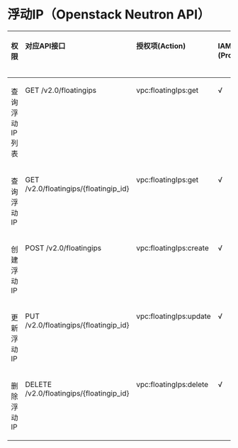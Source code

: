 # 浮动IP（Openstack Neutron API）<a name="eip_apipermission_0006"></a>

<a name="zh-cn_topic_0201534306_table620116613438"></a>
<table><thead align="left"><tr id="zh-cn_topic_0201534306_row122422612431"><th class="cellrowborder" valign="top" width="12.920000000000002%" id="mcps1.1.6.1.1"><p id="zh-cn_topic_0201534306_p6174435204812"><a name="zh-cn_topic_0201534306_p6174435204812"></a><a name="zh-cn_topic_0201534306_p6174435204812"></a>权限</p>
</th>
<th class="cellrowborder" valign="top" width="30.099999999999998%" id="mcps1.1.6.1.2"><p id="zh-cn_topic_0201534306_p8174113504816"><a name="zh-cn_topic_0201534306_p8174113504816"></a><a name="zh-cn_topic_0201534306_p8174113504816"></a>对应API接口</p>
</th>
<th class="cellrowborder" valign="top" width="25.22%" id="mcps1.1.6.1.3"><p id="zh-cn_topic_0201534306_p8701346133717"><a name="zh-cn_topic_0201534306_p8701346133717"></a><a name="zh-cn_topic_0201534306_p8701346133717"></a>授权项(Action)</p>
</th>
<th class="cellrowborder" valign="top" width="15.299999999999999%" id="mcps1.1.6.1.4"><p id="zh-cn_topic_0201534306_p5985736163016"><a name="zh-cn_topic_0201534306_p5985736163016"></a><a name="zh-cn_topic_0201534306_p5985736163016"></a>IAM项目(Project)</p>
</th>
<th class="cellrowborder" valign="top" width="16.46%" id="mcps1.1.6.1.5"><p id="zh-cn_topic_0201534306_p8985133619300"><a name="zh-cn_topic_0201534306_p8985133619300"></a><a name="zh-cn_topic_0201534306_p8985133619300"></a>企业项目(Enterprise Project)</p>
</th>
</tr>
</thead>
<tbody><tr id="zh-cn_topic_0201534306_row11242186124315"><td class="cellrowborder" valign="top" width="12.920000000000002%" headers="mcps1.1.6.1.1 "><p id="zh-cn_topic_0201534306_p1942012471564"><a name="zh-cn_topic_0201534306_p1942012471564"></a><a name="zh-cn_topic_0201534306_p1942012471564"></a>查询浮动IP列表</p>
</td>
<td class="cellrowborder" valign="top" width="30.099999999999998%" headers="mcps1.1.6.1.2 "><p id="zh-cn_topic_0201534306_p16242156154311"><a name="zh-cn_topic_0201534306_p16242156154311"></a><a name="zh-cn_topic_0201534306_p16242156154311"></a>GET /v2.0/floatingips</p>
</td>
<td class="cellrowborder" valign="top" width="25.22%" headers="mcps1.1.6.1.3 "><p id="zh-cn_topic_0201534306_p5358141413439"><a name="zh-cn_topic_0201534306_p5358141413439"></a><a name="zh-cn_topic_0201534306_p5358141413439"></a>vpc:floatingIps:get</p>
</td>
<td class="cellrowborder" valign="top" width="15.299999999999999%" headers="mcps1.1.6.1.4 "><p id="zh-cn_topic_0201534306_p1475655902719"><a name="zh-cn_topic_0201534306_p1475655902719"></a><a name="zh-cn_topic_0201534306_p1475655902719"></a>√</p>
</td>
<td class="cellrowborder" valign="top" width="16.46%" headers="mcps1.1.6.1.5 "><p id="zh-cn_topic_0201534306_p153706545313"><a name="zh-cn_topic_0201534306_p153706545313"></a><a name="zh-cn_topic_0201534306_p153706545313"></a>×</p>
</td>
</tr>
<tr id="zh-cn_topic_0201534306_row1424216134314"><td class="cellrowborder" valign="top" width="12.920000000000002%" headers="mcps1.1.6.1.1 "><p id="zh-cn_topic_0201534306_p9420164712614"><a name="zh-cn_topic_0201534306_p9420164712614"></a><a name="zh-cn_topic_0201534306_p9420164712614"></a>查询浮动IP</p>
</td>
<td class="cellrowborder" valign="top" width="30.099999999999998%" headers="mcps1.1.6.1.2 "><p id="zh-cn_topic_0201534306_p1124219664317"><a name="zh-cn_topic_0201534306_p1124219664317"></a><a name="zh-cn_topic_0201534306_p1124219664317"></a>GET /v2.0/floatingips/{floatingip_id}</p>
</td>
<td class="cellrowborder" valign="top" width="25.22%" headers="mcps1.1.6.1.3 "><p id="zh-cn_topic_0201534306_p1818716161433"><a name="zh-cn_topic_0201534306_p1818716161433"></a><a name="zh-cn_topic_0201534306_p1818716161433"></a>vpc:floatingIps:get</p>
</td>
<td class="cellrowborder" valign="top" width="15.299999999999999%" headers="mcps1.1.6.1.4 "><p id="zh-cn_topic_0201534306_p167561459142711"><a name="zh-cn_topic_0201534306_p167561459142711"></a><a name="zh-cn_topic_0201534306_p167561459142711"></a>√</p>
</td>
<td class="cellrowborder" valign="top" width="16.46%" headers="mcps1.1.6.1.5 "><p id="zh-cn_topic_0201534306_p1370175418319"><a name="zh-cn_topic_0201534306_p1370175418319"></a><a name="zh-cn_topic_0201534306_p1370175418319"></a>×</p>
</td>
</tr>
<tr id="zh-cn_topic_0201534306_row192471262439"><td class="cellrowborder" valign="top" width="12.920000000000002%" headers="mcps1.1.6.1.1 "><p id="zh-cn_topic_0201534306_p13420547366"><a name="zh-cn_topic_0201534306_p13420547366"></a><a name="zh-cn_topic_0201534306_p13420547366"></a>创建浮动IP</p>
</td>
<td class="cellrowborder" valign="top" width="30.099999999999998%" headers="mcps1.1.6.1.2 "><p id="zh-cn_topic_0201534306_p92473619434"><a name="zh-cn_topic_0201534306_p92473619434"></a><a name="zh-cn_topic_0201534306_p92473619434"></a>POST /v2.0/floatingips</p>
</td>
<td class="cellrowborder" valign="top" width="25.22%" headers="mcps1.1.6.1.3 "><p id="zh-cn_topic_0201534306_p142981517134319"><a name="zh-cn_topic_0201534306_p142981517134319"></a><a name="zh-cn_topic_0201534306_p142981517134319"></a>vpc:floatingIps:create</p>
</td>
<td class="cellrowborder" valign="top" width="15.299999999999999%" headers="mcps1.1.6.1.4 "><p id="zh-cn_topic_0201534306_p9757145912271"><a name="zh-cn_topic_0201534306_p9757145912271"></a><a name="zh-cn_topic_0201534306_p9757145912271"></a>√</p>
</td>
<td class="cellrowborder" valign="top" width="16.46%" headers="mcps1.1.6.1.5 "><p id="zh-cn_topic_0201534306_p19370155411318"><a name="zh-cn_topic_0201534306_p19370155411318"></a><a name="zh-cn_topic_0201534306_p19370155411318"></a>×</p>
</td>
</tr>
<tr id="zh-cn_topic_0201534306_row1724719674312"><td class="cellrowborder" valign="top" width="12.920000000000002%" headers="mcps1.1.6.1.1 "><p id="zh-cn_topic_0201534306_p16420347065"><a name="zh-cn_topic_0201534306_p16420347065"></a><a name="zh-cn_topic_0201534306_p16420347065"></a>更新浮动IP</p>
</td>
<td class="cellrowborder" valign="top" width="30.099999999999998%" headers="mcps1.1.6.1.2 "><p id="zh-cn_topic_0201534306_p1224756134320"><a name="zh-cn_topic_0201534306_p1224756134320"></a><a name="zh-cn_topic_0201534306_p1224756134320"></a>PUT /v2.0/floatingips/{floatingip_id}</p>
</td>
<td class="cellrowborder" valign="top" width="25.22%" headers="mcps1.1.6.1.3 "><p id="zh-cn_topic_0201534306_p17326101812436"><a name="zh-cn_topic_0201534306_p17326101812436"></a><a name="zh-cn_topic_0201534306_p17326101812436"></a>vpc:floatingIps:update</p>
</td>
<td class="cellrowborder" valign="top" width="15.299999999999999%" headers="mcps1.1.6.1.4 "><p id="zh-cn_topic_0201534306_p187577594276"><a name="zh-cn_topic_0201534306_p187577594276"></a><a name="zh-cn_topic_0201534306_p187577594276"></a>√</p>
</td>
<td class="cellrowborder" valign="top" width="16.46%" headers="mcps1.1.6.1.5 "><p id="zh-cn_topic_0201534306_p10370105493116"><a name="zh-cn_topic_0201534306_p10370105493116"></a><a name="zh-cn_topic_0201534306_p10370105493116"></a>×</p>
</td>
</tr>
<tr id="zh-cn_topic_0201534306_row102470615434"><td class="cellrowborder" valign="top" width="12.920000000000002%" headers="mcps1.1.6.1.1 "><p id="zh-cn_topic_0201534306_p1542119471269"><a name="zh-cn_topic_0201534306_p1542119471269"></a><a name="zh-cn_topic_0201534306_p1542119471269"></a>删除浮动IP</p>
</td>
<td class="cellrowborder" valign="top" width="30.099999999999998%" headers="mcps1.1.6.1.2 "><p id="zh-cn_topic_0201534306_p9247126204318"><a name="zh-cn_topic_0201534306_p9247126204318"></a><a name="zh-cn_topic_0201534306_p9247126204318"></a>DELETE /v2.0/floatingips/{floatingip_id}</p>
</td>
<td class="cellrowborder" valign="top" width="25.22%" headers="mcps1.1.6.1.3 "><p id="zh-cn_topic_0201534306_p64451919134314"><a name="zh-cn_topic_0201534306_p64451919134314"></a><a name="zh-cn_topic_0201534306_p64451919134314"></a>vpc:floatingIps:delete</p>
</td>
<td class="cellrowborder" valign="top" width="15.299999999999999%" headers="mcps1.1.6.1.4 "><p id="zh-cn_topic_0201534306_p1267045134615"><a name="zh-cn_topic_0201534306_p1267045134615"></a><a name="zh-cn_topic_0201534306_p1267045134615"></a>√</p>
</td>
<td class="cellrowborder" valign="top" width="16.46%" headers="mcps1.1.6.1.5 "><p id="zh-cn_topic_0201534306_p6670155114465"><a name="zh-cn_topic_0201534306_p6670155114465"></a><a name="zh-cn_topic_0201534306_p6670155114465"></a>×</p>
</td>
</tr>
</tbody>
</table>

